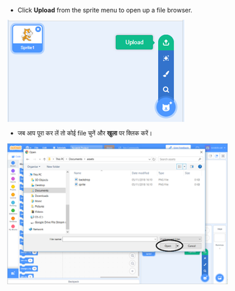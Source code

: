 - Click **Upload** from the sprite menu to open up a file browser.

![फ़ाइल से sprite](images/sprite-from-file.png)

- जब आप पूरा कर लें तो कोई file चुनें और **खुला** पर क्लिक करें।

![sprite विंडोज़ चुनें](images/choose-sprite-annotated.png)